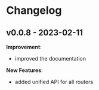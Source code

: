 # Changelog

## v0.0.8 - 2023-02-11

**Improvement**:

-   improved the documentation

**New Features**:

-   added unified API for all routers
